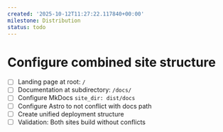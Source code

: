 ```yaml
---
created: '2025-10-12T11:27:22.117840+00:00'
milestone: Distribution
status: todo
---
```


# Configure combined site structure

- [ ] Landing page at root: `/`
- [ ] Documentation at subdirectory: `/docs/`
- [ ] Configure MkDocs `site_dir: dist/docs`
- [ ] Configure Astro to not conflict with docs path
- [ ] Create unified deployment structure
- [ ] Validation: Both sites build without conflicts
